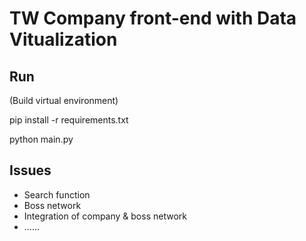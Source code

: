 TW Company front-end with Data Vitualization
===========

## Run
(Build virtual environment)

pip install -r requirements.txt

python main.py

## Issues
- Search function
- Boss network
- Integration of company & boss network
- ......

